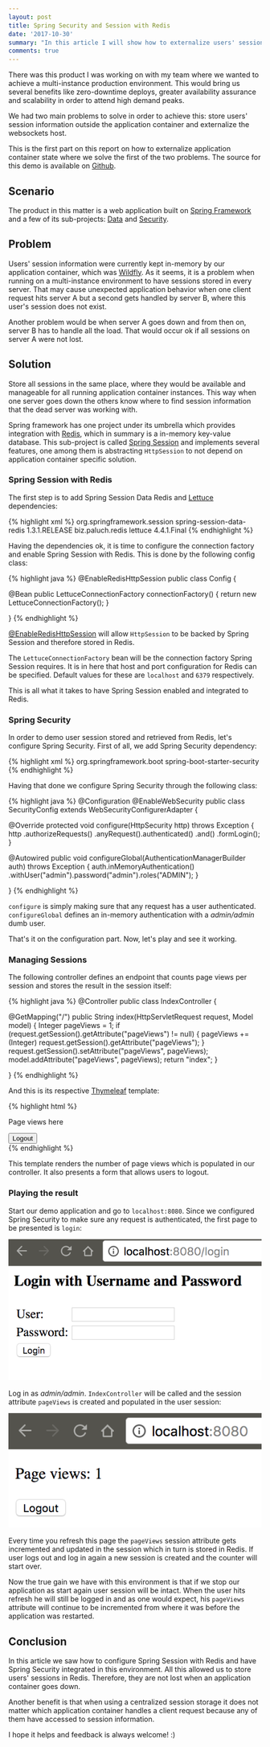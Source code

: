 ```yaml
---
layout: post
title: Spring Security and Session with Redis
date: '2017-10-30'
summary: "In this article I will show how to externalize users' session information from application containers and store it on Redis using Spring projects."
comments: true
---
```


There was this product I was working on with my team where we wanted to achieve a multi-instance production environment. This would bring us several benefits like zero-downtime deploys, greater availability assurance and scalability in order to attend high demand peaks.

We had two main problems to solve in order to achieve this: store users' session information outside the application container and externalize the websockets host.

This is the first part on this report on how to externalize application container state where we solve the first of the two problems. The source for this demo is available on [Github](https://github.com/selzlein/spring-session-redis-demo).

## Scenario

The product in this matter is a web application built on [Spring Framework](https://spring.io/) and a few of its sub-projects: [Data](http://projects.spring.io/spring-data/) and [Security](http://projects.spring.io/spring-security/).

## Problem

Users' session information were currently kept in-memory by our application container, which  was [Wildfly](http://wildfly.org/). As it seems, it is a problem when running on a multi-instance environment to have sessions stored in every server. That may cause unexpected application behavior when one client request hits server A but a second gets handled by server B, where this user's session does not exist.

Another problem would be when server A goes down and from then on, server B has to handle all the load. That would occur ok if all sessions on server A were not lost.

## Solution

Store all sessions in the same place, where they would be available and manageable for all running application container instances. This way when one server goes down the others know where to find session information that the dead server was working with.

Spring framework has one project under its umbrella which provides integration with [Redis](https://redis.io/), which in summary is a in-memory key-value database. This sub-project is called [Spring Session](https://projects.spring.io/spring-session/) and implements several features, one among them is abstracting `HttpSession` to not depend on application container specific solution.

### Spring Session with Redis

The first step is to add Spring Session Data Redis and [Lettuce](https://mvnrepository.com/artifact/biz.paluch.redis/lettuce) dependencies:

{% highlight xml %}
<dependency>
	<groupId>org.springframework.session</groupId>
	<artifactId>spring-session-data-redis</artifactId>
	<version>1.3.1.RELEASE</version>
</dependency>
<dependency>
	<groupId>biz.paluch.redis</groupId>
	<artifactId>lettuce</artifactId>
	<version>4.4.1.Final</version>
</dependency>
{% endhighlight %}

Having the dependencies ok, it is time to configure the connection factory and enable Spring Session with Redis. This is done by the following config class:

{% highlight java %}
@EnableRedisHttpSession
public class Config {

  @Bean
  public LettuceConnectionFactory connectionFactory() {
    return new LettuceConnectionFactory();
  }

}
{% endhighlight %}

[@EnableRedisHttpSession](https://docs.spring.io/spring-session/docs/current/api/org/springframework/session/data/redis/config/annotation/web/http/EnableRedisHttpSession.html) will allow `HttpSession` to be backed by Spring Session and therefore stored in Redis.

The `LettuceConnectionFactory` bean will be the connection factory Spring Session requires. It is in here that host and port configuration for Redis can be specified. Default values for these are `localhost` and `6379` respectively.

This is all what it takes to have Spring Session enabled and integrated to Redis.

### Spring Security

In order to demo user session stored and retrieved from Redis, let's configure Spring Security. First of all, we add Spring Security dependency:

{% highlight xml %}
<dependency>
  <groupId>org.springframework.boot</groupId>
  <artifactId>spring-boot-starter-security</artifactId>
</dependency>
{% endhighlight %}

Having that done we configure Spring Security through the following class:

{% highlight java %}
@Configuration
@EnableWebSecurity
public class SecurityConfig extends WebSecurityConfigurerAdapter {

  @Override
  protected void configure(HttpSecurity http) throws Exception {
    http
      .authorizeRequests()
        .anyRequest().authenticated()
      .and()
        .formLogin();
  }

  @Autowired
  public void configureGlobal(AuthenticationManagerBuilder auth) throws Exception {
    auth.inMemoryAuthentication()
      .withUser("admin").password("admin").roles("ADMIN");
  }

}
{% endhighlight %}

`configure` is simply making sure that any request has a user authenticated.
`configureGlobal` defines an in-memory authentication with a *admin/admin* dumb user.

That's it on the configuration part. Now, let's play and see it working.

### Managing Sessions

The following controller defines an endpoint that counts page views per session and stores the result in the session itself:

{% highlight java %}
@Controller
public class IndexController {

  @GetMapping("/")
  public String index(HttpServletRequest request, Model model) {
    Integer pageViews = 1;
    if (request.getSession().getAttribute("pageViews") != null) {
      pageViews += (Integer) request.getSession().getAttribute("pageViews");
    }
    request.getSession().setAttribute("pageViews", pageViews);
    model.addAttribute("pageViews", pageViews);
    return "index";
  }

}
{% endhighlight %}

And this is its respective [Thymeleaf](http://www.thymeleaf.org/) template:

{% highlight html %}
<!DOCTYPE HTML>
<html xmlns:th="http://www.thymeleaf.org">
<head>
<meta http-equiv="Content-Type" content="text/html; charset=UTF-8" />
<title>Spring Session Redis Demo</title>
</head>
<body>
  <p th:text="'Page views: ' + ${pageViews}">Page views here</p>

  <form th:action="@{/logout}" method="post">
    <input type="submit" value="Logout" />
  </form>
</body>
</html>
{% endhighlight %}

This template renders the number of page views which is populated in our controller. It also presents a form that allows users to logout.

### Playing the result

Start our demo application and go to `localhost:8080`. Since we configured Spring Security to make sure any request is authenticated, the first page to be presented is `login`:

![Login page](/img/spring-security-session-redis/login.png "Login page")

Log in as *admin/admin*. `IndexController` will be called and the session attribute `pageViews` is created and populated in the user session:

![Index page](/img/spring-security-session-redis/index.png "Index page")

Every time you refresh this page the `pageViews` session attribute gets incremented and updated in the session which in turn is stored in Redis. If user logs out and log in again a new session is created and the counter will start over.

Now the true gain we have with this environment is that if we stop our application as start again user session will be intact. When the user hits refresh he will still be logged in and as one would expect, his `pageViews` attribute will continue to be incremented from where it was before the application was restarted.

## Conclusion

In this article we saw how to configure Spring Session with Redis and have Spring Security integrated in this environment. All this allowed us to store users' sessions in Redis. Therefore, they are not lost when an application container goes down.

Another benefit is that when using a centralized session storage it does not matter which application container handles a client request because any of them have accessed to session information.

I hope it helps and feedback is always welcome! :)